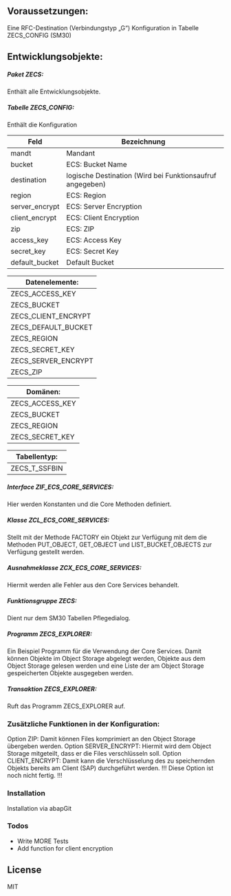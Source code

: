 ## Voraussetzungen:
Eine RFC-Destination (Verbindungstyp „G“)
Konfiguration in Tabelle ZECS_CONFIG (SM30)

## Entwicklungsobjekte:
##### Paket ZECS:
Enthält alle Entwicklungsobjekte.

##### Tabelle ZECS_CONFIG:
Enthält die Konfiguration

|Feld|Bezeichnung|
|-|-|
|mandt|Mandant|
|bucket|ECS: Bucket Name|
|destination|logische Destination (Wird bei Funktionsaufruf angegeben)|
|region|ECS: Region|
|server_encrypt|ECS: Server Encryption|
|client_encrypt|ECS: Client Encryption|
|zip|ECS: ZIP|
|access_key|ECS: Access Key|
|secret_key|ECS: Secret Key|
|default_bucket|Default Bucket|

|Datenelemente:|
|-|
|ZECS_ACCESS_KEY|
|ZECS_BUCKET|
|ZECS_CLIENT_ENCRYPT|
|ZECS_DEFAULT_BUCKET|
|ZECS_REGION|
|ZECS_SECRET_KEY|
|ZECS_SERVER_ENCRYPT|
|ZECS_ZIP|

|Domänen:|
|-|
|ZECS_ACCESS_KEY|
|ZECS_BUCKET|
|ZECS_REGION|
|ZECS_SECRET_KEY|

|Tabellentyp:|
|-|
|ZECS_T_SSFBIN|

##### Interface ZIF_ECS_CORE_SERVICES:
Hier werden Konstanten und die Core Methoden definiert.

##### Klasse ZCL_ECS_CORE_SERVICES:
Stellt mit der Methode FACTORY ein Objekt zur Verfügung mit dem die Methoden PUT_OBJECT, GET_OBJECT und LIST_BUCKET_OBJECTS zur Verfügung gestellt werden.

##### Ausnahmeklasse ZCX_ECS_CORE_SERVICES:
Hiermit werden alle Fehler aus den Core Services behandelt.

##### Funktionsgruppe ZECS:
Dient nur dem SM30 Tabellen Pflegedialog.

##### Programm ZECS_EXPLORER:
Ein Beispiel Programm für die Verwendung der Core Services. Damit können Objekte im Object Storage abgelegt werden, Objekte aus dem Object Storage gelesen werden und eine Liste der am Object Storage gespeicherten Objekte ausgegeben werden.

##### Transaktion ZECS_EXPLORER:
Ruft das Programm ZECS_EXPLORER auf.

### Zusätzliche Funktionen in der Konfiguration:
Option ZIP: Damit können Files komprimiert an den Object Storage übergeben werden.
Option SERVER_ENCRYPT: Hiermit wird dem Object Storage mitgeteilt, dass er die Files verschlüsseln soll.
Option CLIENT_ENCRYPT: Damit kann die Verschlüsselung des zu speichernden Objekts bereits am Client (SAP) durchgeführt werden. !!! Diese Option ist noch nicht fertig. !!!

### Installation

Installation via abapGit

### Todos

 - Write MORE Tests
 - Add function for client encryption

License
----

MIT
